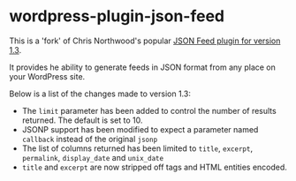 wordpress-plugin-json-feed
==========================

This is a 'fork' of Chris Northwood's popular [JSON Feed plugin for version 1.3](http://wordpress.org/support/plugin/json-feed).

It provides he ability to generate feeds in JSON format from any place on your WordPress site.

Below is a list of the changes made to version 1.3:

* The `limit` parameter has been added to control the number of results returned. The default is set to 10.
* JSONP support has been modified to expect a parameter named `callback` instead of the original `jsonp`
* The list of columns returned has been limited to `title`, `excerpt`, `permalink`, `display_date` and `unix_date`
* `title` and `excerpt` are now stripped off tags and HTML entities encoded.